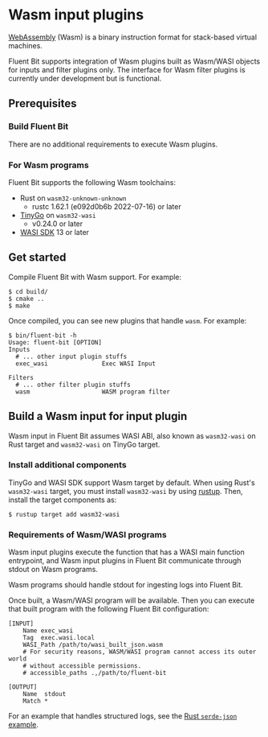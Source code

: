 # Wasm input plugins

[WebAssembly](https://webassembly.org/) (Wasm) is a binary instruction format for stack-based virtual machines.

Fluent Bit supports integration of Wasm plugins built as Wasm/WASI objects for inputs and filter plugins only. The interface for Wasm filter plugins is currently under development but is functional.

## Prerequisites

### Build Fluent Bit

There are no additional requirements to execute Wasm plugins.

### For Wasm programs

Fluent Bit supports the following Wasm toolchains:

* Rust on `wasm32-unknown-unknown`
  * rustc 1.62.1 (e092d0b6b 2022-07-16) or later
* [TinyGo](https://github.com/tinygo-org/tinygo) on `wasm32-wasi`
  * v0.24.0 or later
* [WASI SDK](https://github.com/WebAssembly/wasi-sdk) 13 or later

## Get started

Compile Fluent Bit with Wasm support. For example:

```text
$ cd build/
$ cmake ..
$ make
```

Once compiled, you can see new plugins that handle `wasm`. For example:

```text
$ bin/fluent-bit -h
Usage: fluent-bit [OPTION]
Inputs
  # ... other input plugin stuffs
  exec_wasi               Exec WASI Input

Filters
  # ... other filter plugin stuffs
  wasm                    WASM program filter
```

## Build a Wasm input for input plugin

Wasm input in Fluent Bit assumes WASI ABI, also known as `wasm32-wasi` on Rust target and `wasm32-wasi` on TinyGo target.

### Install additional components

TinyGo and WASI SDK support Wasm target by default. When using Rust's `wasm32-wasi` target, you must install `wasm32-wasi` by using [rustup](https://rustup.rs/). Then, install the target components as:

```text
$ rustup target add wasm32-wasi
```

### Requirements of Wasm/WASI programs

Wasm input plugins execute the function that has a WASI main function entrypoint, and Wasm input plugins in Fluent Bit communicate through stdout on Wasm programs.

Wasm programs should handle stdout for ingesting logs into Fluent Bit.

Once built, a Wasm/WASI program will be available. Then you can execute that built program with the following Fluent Bit configuration:

```text
[INPUT]
    Name exec_wasi
    Tag  exec.wasi.local
    WASI_Path /path/to/wasi_built_json.wasm
    # For security reasons, WASM/WASI program cannot access its outer world
    # without accessible permissions.
    # accessible_paths .,/path/to/fluent-bit

[OUTPUT]
    Name  stdout
    Match *
```

For an example that handles structured logs, see the [Rust `serde-json` example](https://github.com/fluent/fluent-bit/tree/master/examples/wasi_serde_json).
